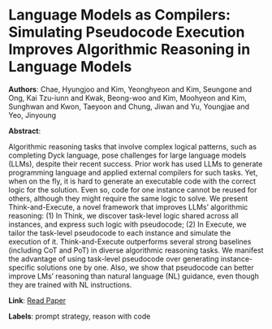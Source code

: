 # Language Models as Compilers: Simulating Pseudocode Execution Improves Algorithmic Reasoning in Language Models

**Authors**: Chae, Hyungjoo and Kim, Yeonghyeon and Kim, Seungone and Ong, Kai Tzu-iunn and Kwak, Beong-woo and Kim, Moohyeon and Kim, Sunghwan and Kwon, Taeyoon and Chung, Jiwan and Yu, Youngjae and Yeo, Jinyoung

**Abstract**:

Algorithmic reasoning tasks that involve complex logical patterns, such as completing Dyck language, pose challenges for large language models (LLMs), despite their recent success. Prior work has used LLMs to generate programming language and applied external compilers for such tasks. Yet, when on the fly, it is hard to generate an executable code with the correct logic for the solution. Even so, code for one instance cannot be reused for others, although they might require the same logic to solve. We present Think-and-Execute, a novel framework that improves LLMs’ algorithmic reasoning: (1) In Think, we discover task-level logic shared across all instances, and express such logic with pseudocode; (2) In Execute, we tailor the task-level pseudocode to each instance and simulate the execution of it. Think-and-Execute outperforms several strong baselines (including CoT and PoT) in diverse algorithmic reasoning tasks. We manifest the advantage of using task-level pseudocode over generating instance-specific solutions one by one. Also, we show that pseudocode can better improve LMs’ reasoning than natural language (NL) guidance, even though they are trained with NL instructions.

**Link**: [Read Paper](https://aclanthology.org/2024.emnlp-main.1253)

**Labels**: prompt strategy, reason with code
